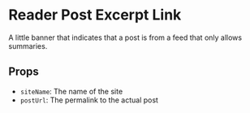 # Reader Post Excerpt Link

A little banner that indicates that a post is from a feed that only allows summaries.

## Props

- `siteName`: The name of the site
- `postUrl`: The permalink to the actual post